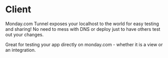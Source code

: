 # Client

Monday.com Tunnel exposes your localhost to the world for easy testing and sharing! No need to mess with DNS or deploy just to have others test out your changes.

Great for testing your app directly on monday.com - whether it is a view or an integration.
